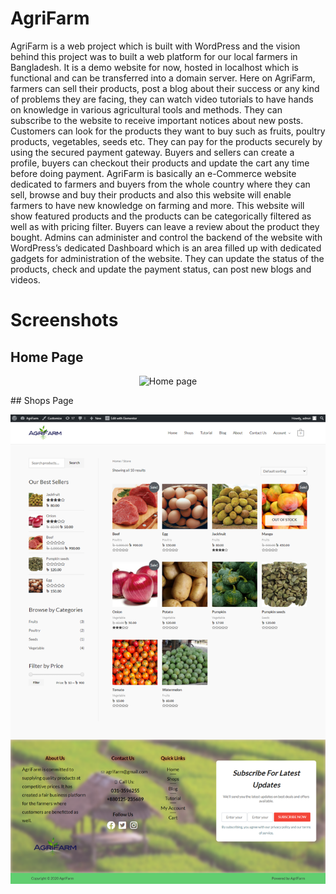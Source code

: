# AgriFarm

 AgriFarm is a web project which is built with WordPress and the vision behind this project was to built a web platform for our local farmers in Bangladesh. It is a demo website for now, hosted in localhost which is functional and can be transferred into a domain server. Here on AgriFarm, farmers can sell their products, post a blog about their success or any kind of problems they are facing, they can watch video tutorials to have hands on knowledge in various agricultural tools and methods. They can subscribe to the website to receive important notices about new posts. Customers can look for the products they want to buy such as fruits, poultry products, vegetables, seeds etc. They can pay for the products securely by using the secured payment gateway. Buyers and sellers can create a profile, buyers can checkout their products and update the cart any time before doing payment. AgriFarm is basically an e-Commerce website dedicated to farmers and buyers from the whole country where they can sell, browse and buy their products and also this website will enable farmers to have new knowledge on farming and more. This website will show featured products and the products can be categorically filtered as well as with pricing filter. Buyers can leave a review about the product they bought. Admins can administer and control the backend of the website with WordPress’s dedicated Dashboard which is an area filled up with dedicated gadgets for administration of the website. They can update the status of the products, check and update the payment status, can post new blogs and videos.

# Screenshots

## Home Page
<p align="center">
    <img width="600" src="https://github.com/FarhanSyed23/AgriFarm/blob/main/Screenshots/AgriFarm.png" alt="Home page">
</p>
## Shops Page
<p align="center">
    <img width="600" src="https://github.com/FarhanSyed23/AgriFarm/blob/main/Screenshots/Store.png" alt="Shops page">
</p>


